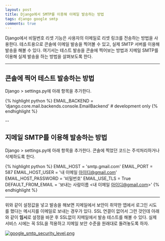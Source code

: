 ```yaml
---
layout: post
title: Django에서 SMTP를 이용해 이메일 발송하는 방법
tags: django google smtp
comments: true
---
```

Django에서 비밀번호 리셋 기능은 사용자의 이메일로 리셋 링크를 전송하는 방법을 사용한다. 테스트용으로 콘솔에 이메일 발송을 찍어볼 수 있고, 실제 SMTP 서버를 이용해 발송을 해볼 수 있다. 여기서는 테스트 발송을 콘솔에 찍어보는 방법과 지메일 SMTP를 이용해 실제 발송을 하는 방법을 살펴보도록 한다.   
   
---

## 콘솔에 찍어 테스트 발송하는 방법
Django > settings.py에 아래 항목을 추가한다.

{% highlight python %}
EMAIL_BACKEND = 'django.core.mail.backends.console.EmailBackend'  # development only
{% endhighlight %}

--

## 지메일 SMTP를 이용해 발송하는 방법
Django > settings.py에 아래 항목을 추가한다. 콘솔에 찍었던 코드는 주석처리하거나 삭제하도록 한다.

{% highlight python %}
EMAIL_HOST = 'smtp.gmail.com'
EMAIL_PORT = 587
EMAIL_HOST_USER = '내 이메일 아이디@gmail.com'
EMAIL_HOST_PASSWORD = '비밀번호'
EMAIL_USE_TLS = True
DEFAULT_FROM_EMAIL = '보내는 사람이름 <내 이메일 아이디@gmail.com>'
{% endhighlight %}
   
---

위와 같이 설정값을 넣고 발송을 해보면 지메일에서 보안이 취약한 앱에서 로그인 시도를 했다는 메시지를 이메일로 보내는 경우가 있다. SSL 연결이 없어서 그런 것인데 아래와 같이 **임시**로 설정을 바꾼 후 SSL없이 지메일에서 발송 테스트를 해볼 수 있다. 실제 서비스 시에는 꼭 SSL을 적용하고 지메일 보안 수준을 원래대로 돌려놓도록 하자. 

[![google_smtp_security_level.png](https://s26.postimg.org/cw9eijwxl/google_smtp_security_level.png)](https://postimg.org/image/hi5iqwigl/)
